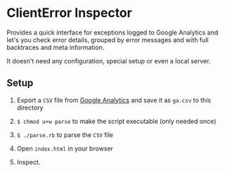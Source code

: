 ClientError Inspector
=====================

Provides a quick interface for exceptions logged to Google Analytics
and let's you check error details, grouped by error messages and with
full backtraces and meta information.

It doesn't need any configuration, special setup or even a local server.

Setup
-----

1. Export a `CSV` file from [Google Analytics](https://www.google.com/analytics/web/?hl=en&pli=1#report/content-event-events/a103886w6911991p7169352/%3F_.sampleSize%3D500000%26_.date00%3D20121023%26_.date01%3D20121030%26_r.drilldown%3Danalytics.eventCategory%3AClientError%2Canalytics.eventAction%3ATimesheet%26explorer-table.plotKeys%3D%5B%5D/) and save it as `ga.csv` to this directory

2. `$ chmod u+w parse` to make the script executable (only needed once)

3. `$ ./parse.rb` to parse the `CSV` file

4. Open `index.html` in your browser

5. Inspect.
